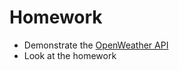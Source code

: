 # Homework

* Demonstrate the [OpenWeather API](https://openweathermap.org/api/one-call-api)
* Look at the homework